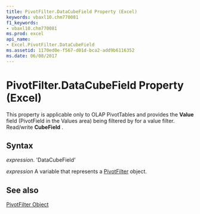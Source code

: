 ```yaml
---
title: PivotFilter.DataCubeField Property (Excel)
keywords: vbaxl10.chm770081
f1_keywords:
- vbaxl10.chm770081
ms.prod: excel
api_name:
- Excel.PivotFilter.DataCubeField
ms.assetid: 1170ed0e-f567-d01d-bca2-add9b6116352
ms.date: 06/08/2017
---
```



# PivotFilter.DataCubeField Property (Excel)

This property is applicable only to OLAP PivotTables and provides the  **Value** field (PivotField in the Values area) being filtered by for a value filter. Read/write **CubeField** .


## Syntax

 _expression_. 'DataCubeField'

 _expression_ A variable that represents a [PivotFilter](./Excel.PivotFilter.md) object.


## See also


[PivotFilter Object](Excel.PivotFilter.md)

